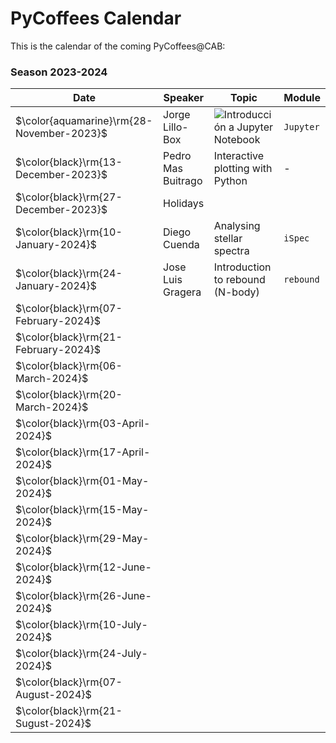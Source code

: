 # PyCoffees Calendar
This is the calendar of the coming PyCoffees@CAB:

### Season 2023-2024
| Date  | Speaker | Topic | Module |
| ------------- | ------------- | ------------- | ------------- |
| $\color{aquamarine}\rm{28-November-2023}$  | Jorge Lillo-Box  | ![Introducción a Jupyter Notebook](https://github.com/PyCoffees/notebooks/tree/main#jupyter-notebook-for-pycoffeescab) | `Jupyter` |
| $\color{black}\rm{13-December-2023}$  | Pedro Mas Buitrago  | Interactive plotting with Python | - | 
| $\color{black}\rm{27-December-2023}$ | Holidays | | |	
| $\color{black}\rm{10-January-2024}$ | Diego Cuenda | Analysing stellar spectra | `iSpec` |
| $\color{black}\rm{24-January-2024}$ | Jose Luis Gragera | Introduction to rebound (N-body) | `rebound` |
| $\color{black}\rm{07-February-2024}$ | | | |	
| $\color{black}\rm{21-February-2024}$ | | | |	
| $\color{black}\rm{06-March-2024}$ | | | |	
| $\color{black}\rm{20-March-2024}$ | | | |	
| $\color{black}\rm{03-April-2024}$ | | | |	
| $\color{black}\rm{17-April-2024}$ | | | |	
| $\color{black}\rm{01-May-2024}$ | | | |	
| $\color{black}\rm{15-May-2024}$ | | | |	
| $\color{black}\rm{29-May-2024}$ | | | |	
| $\color{black}\rm{12-June-2024}$ | | | |	
| $\color{black}\rm{26-June-2024}$ | | | |	
| $\color{black}\rm{10-July-2024}$ | | | |	
| $\color{black}\rm{24-July-2024}$ | | | |	
| $\color{black}\rm{07-August-2024}$ | | | |	
| $\color{black}\rm{21-Sugust-2024}$ | | | |	
